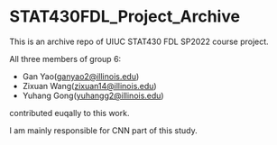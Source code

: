 # STAT430FDL_Project_Archive

This is an archive repo of UIUC STAT430 FDL SP2022 course project.

All three members of group 6:
- Gan Yao(ganyao2@illinois.edu)
- Zixuan Wang(zixuan14@illinois.edu)
- Yuhang Gong(yuhangg2@illinois.edu)

contributed euqally to this work.

I am mainly responsible for CNN part of this study.